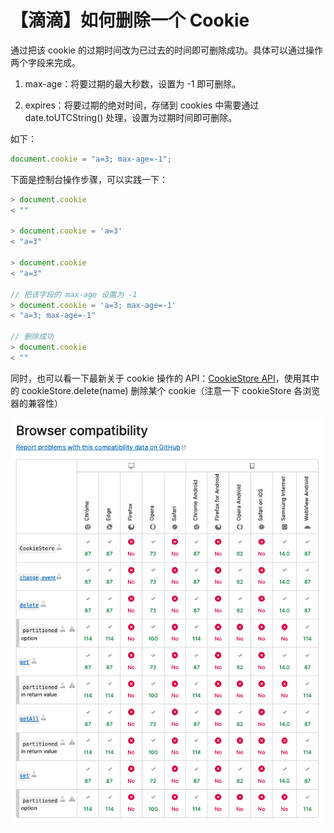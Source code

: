 # 【滴滴】如何删除一个 Cookie

通过把该 cookie 的过期时间改为已过去的时间即可删除成功。具体可以通过操作两个字段来完成。

1. max-age：将要过期的最大秒数，设置为 -1 即可删除。

2. expires：将要过期的绝对时间，存储到 cookies 中需要通过 date.toUTCString() 处理，设置为过期时间即可删除。

如下：

```js
document.cookie = "a=3; max-age=-1";
```

下面是控制台操作步骤，可以实践一下：

```js
> document.cookie
< ""

> document.cookie = 'a=3'
< "a=3"

> document.cookie
< "a=3"

// 把该字段的 max-age 设置为 -1
> document.cookie = 'a=3; max-age=-1'
< "a=3; max-age=-1"

// 删除成功
> document.cookie
< ""
```

同时，也可以看一下最新关于 cookie 操作的 API：[CookieStore API](https://developer.mozilla.org/en-US/docs/Web/API/CookieStore)，使用其中的 cookieStore.delete(name) 删除某个 cookie（注意一下 cookieStore 各浏览器的兼容性）

![Browser compatibility](../../public/interview/daily-question/browser_compatibility.png)
